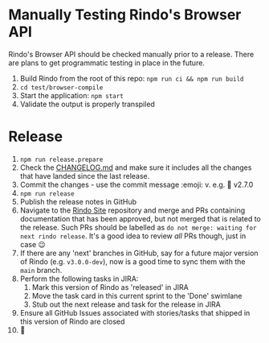 # Manually Testing Rindo's Browser API

Rindo's Browser API should be checked manually prior to a release. There are plans to get programmatic testing in
place in the future.

1. Build Rindo from the root of this repo: `npm run ci && npm run build`
2. `cd test/browser-compile`
3. Start the application: `npm start`
4. Validate the output is properly transpiled

# Release

1. `npm run release.prepare`
2. Check the [CHANGELOG.md](../CHANGELOG.md) and make sure it includes all the changes that have landed since the last 
release.
3. Commit the changes - use the commit message :emoji: v<VERSION>. e.g. :star2: v2.7.0 
4. `npm run release`
5. Publish the release notes in GitHub
6. Navigate to the [Rindo Site](https://github.com/familyjs/rindo-site/pulls) repository and merge and PRs 
   containing documentation that has been approved, but not merged that is related to the release. Such PRs should be
   labelled as `do not merge: waiting for next rindo release`. It's a good idea to review _all_ PRs though, just in
   case :wink:
7. If there are any 'next' branches in GitHub, say for a future major version of Rindo (e.g. `v3.0.0-dev`), now is a
   good time to sync them with the `main` branch.
8. Perform the following tasks in JIRA:
   1. Mark this version of Rindo as 'released' in JIRA
   2. Move the task card in this current sprint to the 'Done' swimlane
   3. Stub out the next release and task for the release in JIRA
9. Ensure all GitHub Issues associated with stories/tasks that shipped in this version of Rindo are closed
10. :tada:

